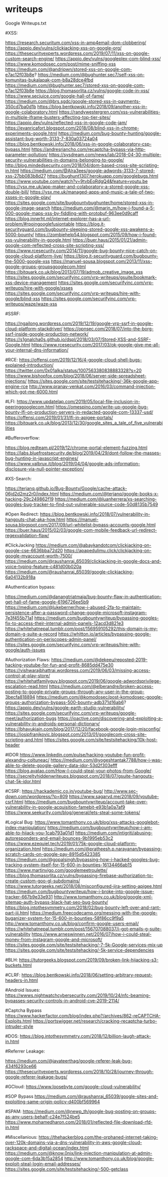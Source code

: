 # writeups
Google Writeups.txt


#XSS:

https://research.securitum.com/xss-in-amp4email-dom-clobbering/
https://appio.dev/vulns/clickjacking-xss-on-google-org/
https://thesecurityexperts.wordpress.com/2019/07/11/xss-on-google-custom-search-engine/
https://appio.dev/vulns/googleplex-com-blind-xss/
https://www.komodosec.com/post/mime-sniffing-xss
https://medium.com/@andripwn/stored-xss-on-google-com-e7ac12f03b8e?
https://medium.com/@bughunter.sec7/self-xss-on-komunitas-bukalapak-com-b8a28dce4fbd
https://medium.com/@bughunter.sec7/stored-xss-on-google-com-e7ac12f03b8e
https://blog.thomasorlita.cz/vulns/google-code-in-xss/
https://www.secjuice.com/google-hall-of-fame/
https://medium.com/@brs.sgdc/google-stored-xss-in-payments-350cd7ba0d1b
https://blog.bentkowski.info/2018/09/another-xss-in-google-colaboratory.html
https://randywestergren.com/xss-vulnerabilities-in-multiple-iframe-busters-affecting-top-tier-sites/
https://appio.dev/vulns/reflected-xss-in-google-code-jam/
https://evanricafort.blogspot.com/2018/08/blind-xss-in-chrome-experiments-google.html
https://medium.com/bug-bounty-hunting/google-assistant-bug-worth-3133-7-830a03724a04
https://blog.bentkowski.info/2018/06/xss-in-google-colaboratory-csp-bypass.html
https://andresriancho.com/recaptcha-bypass-via-http-parameter-pollution/
https://sysdream.com/news/lab/2018-04-30-multiple-security-vulnerabilities-in-domains-belonging-to-google/
http://blog.mindedsecurity.com/2018/04/dom-based-cross-site-scripting-in.html
https://medium.com/@Alra3ees/google-adwords-3133-7-stored-xss-27bb083b8d27
https://bughunt1307.herokuapp.com/googlebugs.html
https://www.youtube.com/watch?v=9tvbEoRdgQ4&feature=youtu.be
https://ysx.me.uk/app-maker-and-colaboratory-a-stored-google-xss-double-bill/
https://ysx.me.uk/managed-apps-and-music-a-tale-of-two-xsses-in-google-play/
https://sites.google.com/site/bugbountybughunter/home/stored-xss-in-google-image-search
https://medium.com/@marin_m/how-i-found-a-5-000-google-maps-xss-by-fiddling-with-protobuf-963ee0d9caff
https://blog.innerht.ml/internet-explorer-has-a-url-problem/#rpoingooglefusiontable
https://blog.it-securityguard.com/bugbounty-sleeping-stored-google-xss-awakens-a-5000-bounty/
https://zombiehelp54.blogspot.com/2015/09/how-i-found-xss-vulnerability-in-google.html
https://buer.haus/2015/01/21/admin-google-com-reflected-cross-site-scripting-xss/
https://www.rcesecurity.com/2014/11/google-bug-bounty-nice-catch-on-google-cloud-platform-live/
https://blog.it-securityguard.com/bugbounty-the-5000-google-xss
https://manuel-sousa.blogspot.com/2013/11/xss-google-groups-groupsgooglecom.html
https://bitquark.co.uk/blog/2013/07/19/admob_creative_image_xss
https://sites.google.com/securifyinc.com/vrp-writeups/gsuite/bookmark-xss-device-management
https://sites.google.com/securifyinc.com/vrp-writeups/hire-with-google/xsses
https://sites.google.com/securifyinc.com/vrp-writeups/hire-with-google/blind-xss
https://sites.google.com/securifyinc.com/vrp-writeups/waze/waze-xss

#SSRF:

https://ngailong.wordpress.com/2019/12/19/google-vrp-ssrf-in-google-cloud-platform-stackdriver/
https://opnsec.com/2018/07/into-the-borg-ssrf-inside-google-production-network/
https://s1gnalcha0s.github.io/dspl/2018/03/07/Stored-XSS-and-SSRF-Google.html
https://www.rcesecurity.com/2017/03/ok-google-give-me-all-your-internal-dns-information/

#RCE:
https://offensi.com/2019/12/16/4-google-cloud-shell-bugs-explained-introduction/
https://twitter.com/0x01alka/status/1007563380838883328?s=20
https://www.bishopfox.com/blog/2018/06/server-side-spreadsheet-injections/
https://sites.google.com/site/testsitehacking/-36k-google-app-engine-rce
http://www.pranav-venkat.com/2016/03/command-injection-which-got-me-6000.html

#LFI:
https://www.updatelap.com/2019/05/local-file-inclusion-in-peeringgooglecom.html
https://omespino.com/write-up-google-bug-bounty-lfi-on-production-servers-in-redacted-google-com-13337-usd/
https://offensi.com/2019/01/31/lfi-in-apigee-portals/
https://bitquark.co.uk/blog/2013/12/30/google_sites_a_tale_of_five_vulnerabilities

#Bufferoverflow:

https://blog.redteam.pl/2019/12/chrome-portal-element-fuzzing.html
https://labs.bluefrostsecurity.de/blog/2019/04/29/dont-follow-the-masses-bug-hunting-in-javascript-engines/
https://www.valbrux.it/blog/2019/04/04/google-ads-information-disclosure-via-null-pointer-exception/

#XS-Search:

https://terjanq.github.io/Bug-Bounty/Google/cache-attack-06jd2d2mz2r0/index.html
https://medium.com/@terjanq/google-books-x-hacking-29c249862f19
https://medium.com/@luanherrera/xs-searching-googles-bug-tracker-to-find-out-vulnerable-source-code-50d8135b7549


#Open Redirect:
https://blog.bentkowski.info/2018/07/vulnerability-in-hangouts-chat-aka-how.html
https://manuel-sousa.blogspot.com/2017/09/url-whitelist-bypass-accounts-google.html
https://buer.haus/2015/02/03/google-com-mobile-feedback-url-redirect-regexvalidation-flaw/

#ClickJacking
https://medium.com/@abaykandotcom/clickjacking-on-google-cse-6636bba72d20
https://apapedulimu.click/clickjacking-on-google-myaccount-worth-7500/
https://medium.com/@raushanraj_65039/clickjacking-in-google-docs-and-voice-typing-feature-c481d00b020a
https://medium.com/@raushanraj_65039/google-clickjacking-6a04132b918a

#Authentication bypass:

https://medium.com/@danangtriatmaja/bug-bounty-flaw-in-authentication-get-hall-of-fame-google-6196726ee5b9
https://medium.com/@lukeberner/how-i-abused-2fa-to-maintain-persistence-after-a-password-change-google-microsoft-instagram-7e3f455b71a1
https://medium.com/bugbountywriteup/bypassing-googles-fix-to-access-their-internal-admin-panels-12acd3d821e3
https://whitehatnepal.tumblr.com/post/156959105292/this-domain-is-my-domain-g-suite-a-record
https://whitton.io/articles/bypassing-google-authentication-on-periscopes-admin-panel/
https://sites.google.com/securifyinc.com/vrp-writeups/hire-with-google/auth-issues

#Authorization Flaws:
https://medium.com/@dekeeu/reposted-2019-hacking-youtube-for-fun-and-profit-8685dd475e30
https://vishwarajbhattrai.wordpress.com/2019/06/03/missing-access-control-at-play-store/
https://whitehatfamilyguy.blogspot.com/2019/06/google-adwordsprivilege-escalation-read.html
https://medium.com/@elberandre/broken-access-posting-to-google-private-groups-through-any-user-in-the-group-3becfa818894
https://medium.com/@komodosec/post-komodosec-google-groups-authorization-bypass-500-bounty-adb371d16ab6?
https://appio.dev/vulns/google-earth-studio-vulnerability/
https://sites.google.com/securifyinc.com/vrp-writeups/google-meet/authorization-bugs
https://ioactive.com/discovering-and-exploiting-a-vulnerability-in-androids-personal-dictionary/
https://bhavukjain.com/blog/2017/12/20/facebook-google-login-misconfig/
https://josipfranjkovic.blogspot.com/2013/01/googlecom-cross-site-scripting-and.html
https://sites.google.com/site/testsitehacking/10k-host-header

#IDOR
https://www.linkedin.com/pulse/hacking-youtube-fun-profit-alexandru-coltuneac/
https://medium.com/@yogeshtantak7788/how-i-was-able-to-delete-google-gallery-data-idor-53d2f303efff
https://blog.avatao.com/How-I-could-steal-your-photos-from-Google/
https://secreltyhiddenwriteups.blogspot.com/2018/07/gsuite-hangouts-chat-5k-idor.html

#CSRF:
https://hackademic.co.in/youtube-bug/
http://www.sec-down.com/wordpress/?p=809
https://www.sagarvd.me/2018/09/youtube-csrf.html
https://medium.com/bugbountywriteup/account-take-over-vulnerability-in-google-acquisition-famebit-e93b1a0a7af9
https://www.seekurity.com/blog/general/lets-steal-some-tokens/


#Logical Bug:
https://www.tomanthony.co.uk/blog/xss-attacks-googlebot-index-manipulation/
https://medium.com/bugbountywriteup/how-i-am-able-to-hijack-you-1cab793a01d1
https://medium.com/intigriti/abusing-autoresponders-and-email-bounces-9b1995eb53c2
https://www.ezequiel.tech/2019/01/75k-google-cloud-platform-organization.html
https://medium.com/@pratheesh.p.narayanan/bypassing-scratch-cards-on-google-pay-8915d5423385
https://medium.com/@gopalsingh/bypassing-how-i-hacked-googles-bug-tracking-system-itself-for-15-600-in-bounties-16134466ab15
https://www.martinvigo.com/googlemeetroulette/
https://blog.thomasorlita.cz/vulns/bypassing-firebase-authorization-to-create-custom-goo-gl-subdomains/
https://www.tutorgeeks.net/2018/08/misconfigured-jira-setting-apigee.html
https://medium.com/bugbountywriteup/how-i-broke-into-google-issue-tracker-667b9e33e931
http://www.tomanthony.co.uk/blog/google-xml-sitemap-auth-bypass-black-hat-seo-bug-bounty/
https://blog.intothesymmetry.com/2018/02/bug-bounty-left-over-and-rant-part-iii.html
https://medium.freecodecamp.org/messing-with-the-google-buganizer-system-for-15-600-in-bounties-58f86cc9f9a5
http://www.tomanthony.co.uk/blog/confirm-google-users-email/
https://whitehatnepal.tumblr.com/post/156707088037/i-got-emails-g-suite-vulnerability
https://www.arneswinnen.net/2016/07/how-i-could-steal-money-from-instagram-google-and-microsoft/
https://sites.google.com/site/testsitehacking/-7-5k-Google-services-mix-up
https://sites.google.com/site/testsitehacking/-5k-service-dependencies

#BLH:
https://tutorgeeks.blogspot.com/2019/09/broken-link-hijacking-s3-buckets.html

#CLRF:
https://blog.bentkowski.info/2018/06/setting-arbitrary-request-headers-in.html

#Android Issues:
https://wwws.nightwatchcybersecurity.com/2019/10/24/nfc-beaming-bypasses-security-controls-in-android-cve-2019-2114/

#Captcha Bypass
https://www.hackerfactor.com/blog/index.php?/archives/862-reCAPTCHA-Exploits.html
https://portswigger.net/research/cracking-recaptcha-turbo-intruder-style

#DOS:
https://blog.intothesymmetry.com/2018/12/billion-laugh-attack-in.html

#Referrer Leakage:

https://medium.com/@jayateerthag/google-referer-leak-bug-434f6293ce66
https://thesecurityexperts.wordpress.com/2018/10/28/journey-through-google-referer-leakage-bugs/


#GCloud:
https://www.loosebyte.com/google-cloud-vulnerability/


#SOP Bypass
https://medium.com/@raushanraj_65039/google-sites-and-exploiting-same-origin-policy-d400bf569964

#SPAM:
https://medium.com/@newp_th/google-bug-posting-on-groups-as-any-users-behalf-c24e7f524be5
https://www.mohamedharon.com/2018/01/reflected-file-download-rfd-in.html

#Miscellanious:
https://thehackerblog.com/the-orphaned-internet-taking-over-120k-domains-via-a-dns-vulnerability-in-aws-google-cloud-rackspace-and-digital-ocean/index.html
https://medium.com/@know.0nix/link-injection-manipulation-at-admin-google-com-6da3b15a2854
http://www.tomanthony.co.uk/blog/google-exploit-steal-login-email-addresses/
https://sites.google.com/site/testsitehacking/-500-getclass
